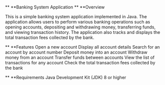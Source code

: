 ** **Banking System Application
** **Overview

This is a simple banking system application implemented in Java. The application allows users to perform various banking operations such as opening accounts, depositing and withdrawing money, transferring funds, and viewing transaction history. The application also tracks and displays the total transaction fees collected by the bank.

** **Features
Open a new account
Display all account details
Search for an account by account number
Deposit money into an account
Withdraw money from an account
Transfer funds between accounts
View the list of transactions for any account
Check the total transaction fees collected by the bank

** **Requirements
Java Development Kit (JDK) 8 or higher
